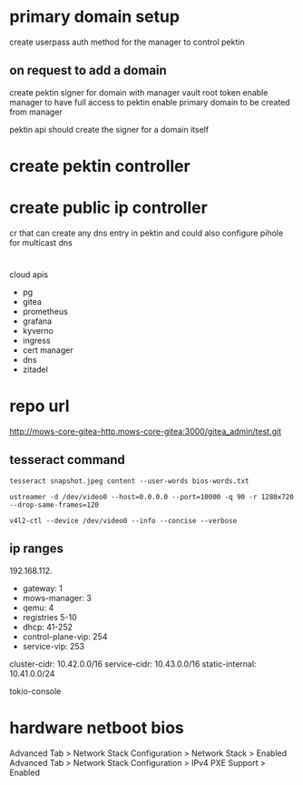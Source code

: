 # primary domain setup

create userpass auth method for the manager to control pektin

## on request to add a domain

create pektin signer for domain with manager vault root token
enable manager to have full access to pektin
enable primary domain to be created from manager

pektin api should create the signer for a domain itself

# create pektin controller

# create public ip controller

cr that can create any dns entry in pektin and could also configure pihole for multicast dns

#

cloud apis

-   pg
-   gitea
-   prometheus
-   grafana
-   kyverno
-   ingress
-   cert manager
-   dns
-   zitadel

# repo url

http://mows-core-gitea-http.mows-core-gitea:3000/gitea_admin/test.git

## tesseract command

`tesseract snapshot.jpeg content --user-words bios-words.txt`

`ustreamer -d /dev/video0 --host=0.0.0.0 --port=10000 -q 90 -r 1280x720 --drop-same-frames=120`

`v4l2-ctl --device /dev/video0 --info --concise --verbose`

## ip ranges

192.168.112.

-   gateway: 1
-   mows-manager: 3
-   qemu: 4
-   registries 5-10
-   dhcp: 41-252
-   control-plane-vip: 254
-   service-vip: 253

cluster-cidr: 10.42.0.0/16
service-cidr: 10.43.0.0/16
static-internal: 10.41.0.0/24

tokio-console

# hardware netboot bios

Advanced Tab > Network Stack Configuration > Network Stack > Enabled
Advanced Tab > Network Stack Configuration > IPv4 PXE Support > Enabled
